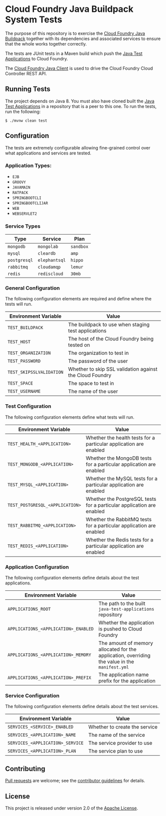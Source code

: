 # Cloud Foundry Java Buildpack System Tests

The purpose of this repository is to exercise the [Cloud Foundry Java Buildpack][b] together with its dependencies and associated services to ensure that the whole works together correctly.

The tests are JUnit tests in a Maven build which push the [Java Test Applications][a] to Cloud Foundry.

The [Cloud Foundry Java Client][c] is used to drive the Cloud Foundry Cloud Controller REST API.

## Running Tests
The project depends on Java 8.  You must also have cloned built the [Java Test Applications][a] in a repository that is a peer to this one.  To run the tests, run the following:

```shell
$ ./mvnw clean test
```

## Configuration
The tests are extremely configurable allowing fine-grained control over what applications and services are tested.

### Application Types:
* `EJB`
* `GROOVY`
* `JAVAMAIN`
* `RATPACK`
* `SPRINGBOOTCLI`
* `SPRINGBOOTCLIJAR`
* `WEB`
* `WEBSERVLET2`

### Service Types

| Type | Service | Plan
| ---- | ------- | ----
| `mongodb` | `mongolab` | `sandbox`
| `mysql` | `cleardb` | `amp`
| `postgresql` | `elephantsql` | `hippo`
| `rabbitmq` | `cloudamqp` | `lemur`
| `redis` | `rediscloud` | `30mb`

### General Configuration
The following configuration elements are required and define where the tests will run.

| Environment Variable | Value
| -------------------- | -----
| `TEST_BUILDPACK` | The buildpack to use when staging test applications
| `TEST_HOST` | The host of the Cloud Foundry being tested on
| `TEST_ORGANIZATION` | The organization to test in
| `TEST_PASSWORD` | The password of the user
| `TEST_SKIPSSLVALIDATION` | Whether to skip SSL validation against the Cloud Foundry
| `TEST_SPACE` | The space to test in
| `TEST_USERNAME` | The name of the user

### Test Configuration
The following configuration elements define what tests will run.

| Environment Variable | Value
| -------------------- | -----
| `TEST_HEALTH_<APPLICATION>` | Whether the health tests for a particular application are enabled
| `TEST_MONGODB_<APPLICATION>` | Whether the MongoDB tests for a particular application are enabled
| `TEST_MYSQL_<APPLICATION>` | Whether the MySQL tests for a particular application are enabled
| `TEST_POSTGRESQL_<APPLICATION>` | Whether the PostgreSQL tests for a particular application are enabled
| `TEST_RABBITMQ_<APPLICATION>` | Whether the RabbitMQ tests for a particular application are enabled
| `TEST_REDIS_<APPLICATION>` | Whether the Redis tests for a particular application are enabled

### Application Configuration
The following configuration elements define details about the test applications.

| Environment Variable | Value
| -------------------- | -----
| `APPLICATIONS_ROOT` | The path to the built `java-test-applications` repository
| `APPLICATIONS_<APPLICATION>_ENABLED` | Whether the application is pushed to Cloud Foundry
| `APPLICATIONS_<APPLICATION>_MEMORY` | The amount of memory allocated for the application, overriding the value in the `manifest.yml`
| `APPLICATIONS_<APPLICATION>_PREFIX` | The application name prefix for the application


### Service Configuration
The following configuration elements define details about the test services.

| Environment Variable | Value
| -------------------- | -----
| `SERVICES_<SERVICE>_ENABLED` | Whether to create the service
| `SERVICES_<APPLICATION>_NAME` | The name of the service
| `SERVICES_<APPLICATION>_SERVICE` | The service provider to use
| `SERVICES_<APPLICATION>_PLAN` | The service plan to use

## Contributing
[Pull requests][p] are welcome; see the [contributor guidelines][g] for details.

## License
This project is released under version 2.0 of the [Apache License][l].


[a]: https://github.com/cloudfoundry/java-test-applications
[b]: https://github.com/cloudfoundry/java-buildpack
[c]: https://github.com/cloudfoundry/cf-java-client
[g]: CONTRIBUTING.md
[l]: http://www.apache.org/licenses/LICENSE-2.0
[p]: http://help.github.com/send-pull-requests

